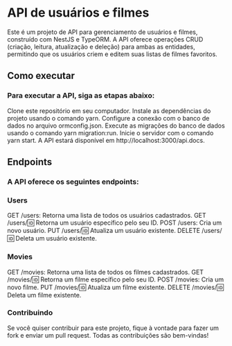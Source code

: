 # API de usuários e filmes

Este é um projeto de API para gerenciamento de usuários e filmes, construído com NestJS e TypeORM. A API oferece operações CRUD (criação, leitura, atualização e deleção) para ambas as entidades, permitindo que os usuários criem e editem suas listas de filmes favoritos.

## Como executar

### Para executar a API, siga as etapas abaixo:

Clone este repositório em seu computador.
Instale as dependências do projeto usando o comando yarn.
Configure a conexão com o banco de dados no arquivo ormconfig.json.
Execute as migrações do banco de dados usando o comando yarn migration:run.
Inicie o servidor com o comando yarn start.
A API estará disponível em http://localhost:3000/api.docs.

## Endpoints

### A API oferece os seguintes endpoints:

### Users

GET /users: Retorna uma lista de todos os usuários cadastrados.
GET /users/:id: Retorna um usuário específico pelo seu ID.
POST /users: Cria um novo usuário.
PUT /users/:id: Atualiza um usuário existente.
DELETE /users/:id: Deleta um usuário existente.

### Movies

GET /movies: Retorna uma lista de todos os filmes cadastrados.
GET /movies/:id: Retorna um filme específico pelo seu ID.
POST /movies: Cria um novo filme.
PUT /movies/:id: Atualiza um filme existente.
DELETE /movies/:id: Deleta um filme existente.

### Contribuindo
Se você quiser contribuir para este projeto, fique à vontade para fazer um fork e enviar um pull request. Todas as contribuições são bem-vindas!